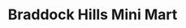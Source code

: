 ---
title: "Braddock Hills Mini Mart"
url: /pittsburgh/braddock-hills-mini-mart/
shop: convenience
---